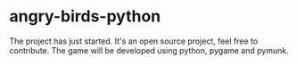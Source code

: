 angry-birds-python
==================
The project has just started. It's an open source project, feel free to contribute. The game will be developed using python, pygame and pymunk.
